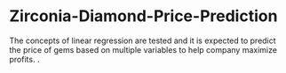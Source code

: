 # Zirconia-Diamond-Price-Prediction
The concepts of linear regression are tested and it is expected to predict the price of gems based on multiple variables to help company maximize profits.
.
